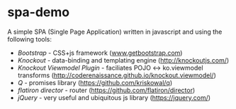 # spa-demo
A simple SPA (Single Page Application) written in javascript and using the following tools:

- *Bootstrap* - CSS+js framework (www.getbootstrap.com)
- *Knockout* - data-binding and templating engine (http://knockoutjs.com/)
- *Knockout Viewmodel Plugin* - faciliates POJO <-> ko.viewmodel transforms (http://coderenaissance.github.io/knockout.viewmodel/)
- *Q* - promises library (https://github.com/kriskowal/q)
- *flatiron director* - router (https://github.com/flatiron/director)
- *jQuery* - very useful and ubiquitous js library (https://jquery.com/)
